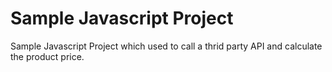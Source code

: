 # Sample Javascript Project
Sample Javascript Project which used to call a thrid party API and calculate the product price.
